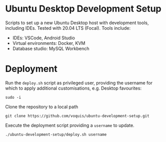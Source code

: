 Ubuntu Desktop Development Setup
===
Scripts to set up a new Ubuntu Desktop host with development tools, including IDEs. Tested with 20.04 LTS (Focal).  Tools include:
- IDEs: VSCode, Android Studio
- Virtual environments: Docker, KVM
- Database studio: MySQL Workbench

# Deployment
Run the `deploy.sh` script as privileged user, providing the username for which to apply additional customisations, e.g. Desktop favourites:

```shell
sudo -i
```

Clone the repository to a local path
```shell
git clone https://github.com/voquis/ubuntu-development-setup.git
```

Execute the deployment script providing a `username` to update.
```shell
./ubuntu-development-setup/deploy.sh username
```
